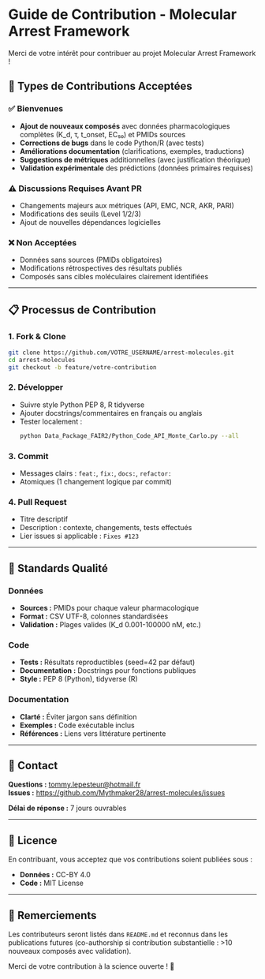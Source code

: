 # Guide de Contribution - Molecular Arrest Framework

Merci de votre intérêt pour contribuer au projet Molecular Arrest Framework !

## 🎯 Types de Contributions Acceptées

### ✅ Bienvenues
- **Ajout de nouveaux composés** avec données pharmacologiques complètes (K_d, τ, t_onset, EC₅₀) et PMIDs sources
- **Corrections de bugs** dans le code Python/R (avec tests)
- **Améliorations documentation** (clarifications, exemples, traductions)
- **Suggestions de métriques** additionnelles (avec justification théorique)
- **Validation expérimentale** des prédictions (données primaires requises)

### ⚠️ Discussions Requises Avant PR
- Changements majeurs aux métriques (API, EMC, NCR, AKR, PARI)
- Modifications des seuils (Level 1/2/3)
- Ajout de nouvelles dépendances logicielles

### ❌ Non Acceptées
- Données sans sources (PMIDs obligatoires)
- Modifications rétrospectives des résultats publiés
- Composés sans cibles moléculaires clairement identifiées

---

## 📋 Processus de Contribution

### 1. Fork & Clone
```bash
git clone https://github.com/VOTRE_USERNAME/arrest-molecules.git
cd arrest-molecules
git checkout -b feature/votre-contribution
```

### 2. Développer
- Suivre style Python PEP 8, R tidyverse
- Ajouter docstrings/commentaires en français ou anglais
- Tester localement :
  ```bash
  python Data_Package_FAIR2/Python_Code_API_Monte_Carlo.py --all
  ```

### 3. Commit
- Messages clairs : `feat:`, `fix:`, `docs:`, `refactor:`
- Atomiques (1 changement logique par commit)

### 4. Pull Request
- Titre descriptif
- Description : contexte, changements, tests effectués
- Lier issues si applicable : `Fixes #123`

---

## 🧪 Standards Qualité

### Données
- **Sources :** PMIDs pour chaque valeur pharmacologique
- **Format :** CSV UTF-8, colonnes standardisées
- **Validation :** Plages valides (K_d 0.001-100000 nM, etc.)

### Code
- **Tests :** Résultats reproductibles (seed=42 par défaut)
- **Documentation :** Docstrings pour fonctions publiques
- **Style :** PEP 8 (Python), tidyverse (R)

### Documentation
- **Clarté :** Éviter jargon sans définition
- **Exemples :** Code exécutable inclus
- **Références :** Liens vers littérature pertinente

---

## 📧 Contact

**Questions :** tommy.lepesteur@hotmail.fr  
**Issues :** https://github.com/Mythmaker28/arrest-molecules/issues  

**Délai de réponse :** 7 jours ouvrables

---

## 📜 Licence

En contribuant, vous acceptez que vos contributions soient publiées sous :
- **Données :** CC-BY 4.0
- **Code :** MIT License

---

## 🙏 Remerciements

Les contributeurs seront listés dans `README.md` et reconnus dans les publications futures (co-authorship si contribution substantielle : >10 nouveaux composés avec validation).

Merci de votre contribution à la science ouverte ! 🚀

